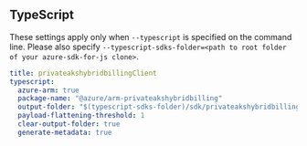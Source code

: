 ## TypeScript

These settings apply only when `--typescript` is specified on the command line.
Please also specify `--typescript-sdks-folder=<path to root folder of your azure-sdk-for-js clone>`.

``` yaml $(typescript)
title: privateakshybridbillingClient
typescript:
  azure-arm: true
  package-name: "@azure/arm-privateakshybridbilling"
  output-folder: "$(typescript-sdks-folder)/sdk/privateakshybridbilling/arm-privateakshybridbilling"
  payload-flattening-threshold: 1
  clear-output-folder: true
  generate-metadata: true
```
